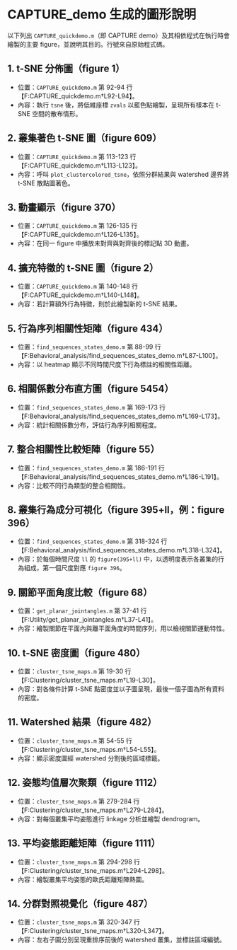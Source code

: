 # CAPTURE_demo 生成的圖形說明

以下列出 `CAPTURE_quickdemo.m`（即 CAPTURE demo）及其相依程式在執行時會繪製的主要 figure，並說明其目的。行號來自原始程式碼。

## 1. t-SNE 分佈圖（figure 1）
- 位置：`CAPTURE_quickdemo.m` 第 92-94 行【F:CAPTURE_quickdemo.m†L92-L94】。
- 內容：執行 `tsne` 後，將低維座標 `zvals` 以藍色點繪製，呈現所有樣本在 t-SNE 空間的散布情形。

## 2. 叢集著色 t-SNE 圖（figure 609）
- 位置：`CAPTURE_quickdemo.m` 第 113-123 行【F:CAPTURE_quickdemo.m†L113-L123】。
- 內容：呼叫 `plot_clustercolored_tsne`，依照分群結果與 watershed 邊界將 t-SNE 散點圖著色。

## 3. 動畫顯示（figure 370）
- 位置：`CAPTURE_quickdemo.m` 第 126-135 行【F:CAPTURE_quickdemo.m†L126-L135】。
- 內容：在同一 figure 中播放未對齊與對齊後的標記點 3D 動畫。

## 4. 擴充特徵的 t-SNE 圖（figure 2）
- 位置：`CAPTURE_quickdemo.m` 第 140-148 行【F:CAPTURE_quickdemo.m†L140-L148】。
- 內容：若計算額外行為特徵，則於此繪製新的 t-SNE 結果。

## 5. 行為序列相關性矩陣（figure 434）
- 位置：`find_sequences_states_demo.m` 第 88-99 行【F:Behavioral_analysis/find_sequences_states_demo.m†L87-L100】。
- 內容：以 heatmap 顯示不同時間尺度下行為標註的相關性距離。

## 6. 相關係數分布直方圖（figure 5454）
- 位置：`find_sequences_states_demo.m` 第 169-173 行【F:Behavioral_analysis/find_sequences_states_demo.m†L169-L173】。
- 內容：統計相關係數分布，評估行為序列相關程度。

## 7. 整合相關性比較矩陣（figure 55）
- 位置：`find_sequences_states_demo.m` 第 186-191 行【F:Behavioral_analysis/find_sequences_states_demo.m†L186-L191】。
- 內容：比較不同行為類型的整合相關性。

## 8. 叢集行為成分可視化（figure 395+ll，例：figure 396）
- 位置：`find_sequences_states_demo.m` 第 318-324 行【F:Behavioral_analysis/find_sequences_states_demo.m†L318-L324】。
- 內容：於每個時間尺度 `ll` 的 `figure(395+ll)` 中，以透明度表示各叢集的行為組成，第一個尺度對應 `figure 396`。

## 9. 關節平面角度比較（figure 68）
- 位置：`get_planar_jointangles.m` 第 37-41 行【F:Utility/get_planar_jointangles.m†L37-L41】。
- 內容：繪製關節在平面內與離平面角度的時間序列，用以檢視關節運動特性。

## 10. t-SNE 密度圖（figure 480）
- 位置：`cluster_tsne_maps.m` 第 19-30 行【F:Clustering/cluster_tsne_maps.m†L19-L30】。
- 內容：對各條件計算 t-SNE 點密度並以子圖呈現，最後一個子圖為所有資料的密度。

## 11. Watershed 結果（figure 482）
- 位置：`cluster_tsne_maps.m` 第 54-55 行【F:Clustering/cluster_tsne_maps.m†L54-L55】。
- 內容：顯示密度圖經 watershed 分割後的區域標籤。

## 12. 姿態均值層次聚類（figure 1112）
- 位置：`cluster_tsne_maps.m` 第 279-284 行【F:Clustering/cluster_tsne_maps.m†L279-L284】。
- 內容：對每個叢集平均姿態進行 linkage 分析並繪製 dendrogram。

## 13. 平均姿態距離矩陣（figure 1111）
- 位置：`cluster_tsne_maps.m` 第 294-298 行【F:Clustering/cluster_tsne_maps.m†L294-L298】。
- 內容：繪製叢集平均姿態的歐氏距離矩陣熱圖。

## 14. 分群對照視覺化（figure 487）
- 位置：`cluster_tsne_maps.m` 第 320-347 行【F:Clustering/cluster_tsne_maps.m†L320-L347】。
- 內容：左右子圖分別呈現重排序前後的 watershed 叢集，並標註區域編號。
